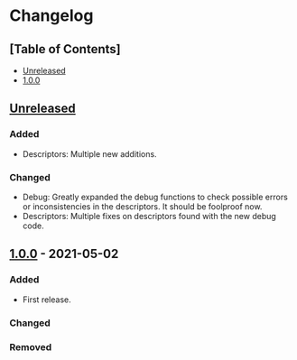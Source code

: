 # Changelog

## [Table of Contents]
- [Unreleased](#unreleased)
- [1.0.0](#100---2021-05-02)

## [Unreleased][]
### Added
- Descriptors: Multiple new additions.
### Changed
- Debug: Greatly expanded the debug functions to check possible errors or inconsistencies in the descriptors. It should be foolproof now.
- Descriptors: Multiple fixes on descriptors found with the new debug code.

## [1.0.0] - 2021-05-02
### Added
- First release.

### Changed

### Removed

[Unreleased]: https://github.com/regorxxx/Music-Graph/compare/v1.0.0...HEAD
[1.0.0]: https://github.com/regorxxx/Music-Graph/compare/18ef1d3...v1.0.0
